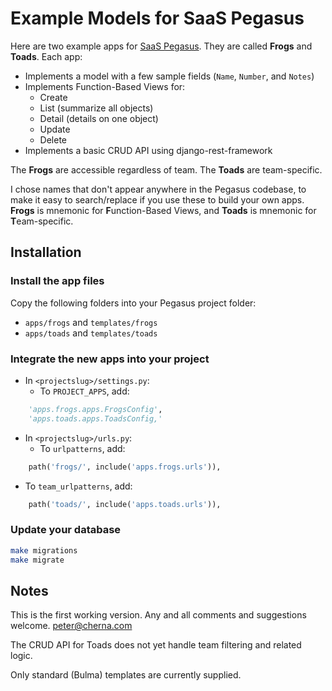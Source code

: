 # Example Models for SaaS Pegasus

Here are two example apps for [SaaS Pegasus](https://saaspegasus.com). They are called **Frogs** and **Toads**. Each app:

* Implements a model with a few sample fields (`Name`, `Number`, and `Notes`)
* Implements Function-Based Views for:
  * Create
  * List (summarize all objects)
  * Detail (details on one object)
  * Update
  * Delete
* Implements a basic CRUD API using django-rest-framework

The **Frogs** are accessible regardless of team. The **Toads** are team-specific.

I chose names that don't appear anywhere in the Pegasus codebase, to make it easy to search/replace if you use these to build your own apps. **Frogs** is mnemonic for **F**unction-Based Views, and **Toads** is mnemonic for **T**eam-specific.

## Installation

### Install the app files

Copy the following folders into your Pegasus project folder:

* `apps/frogs` and `templates/frogs`
* `apps/toads` and `templates/toads`

### Integrate the new apps into your project

* In `<projectslug>/settings.py`:
  * To `PROJECT_APPS`, add:

```python
    'apps.frogs.apps.FrogsConfig',
    'apps.toads.apps.ToadsConfig,'
```

* In `<projectslug>/urls.py`:
  * To `urlpatterns`, add:

```python
    path('frogs/', include('apps.frogs.urls')),
```

  * To `team_urlpatterns`, add:

```python
    path('toads/', include('apps.toads.urls')),
```

### Update your database

```bash
make migrations
make migrate
```

## Notes

This is the first working version. Any and all comments and suggestions welcome. [peter@cherna.com](mailto:peter@cherna.com)

The CRUD API for Toads does not yet handle team filtering and related logic.

Only standard (Bulma) templates are currently supplied.

